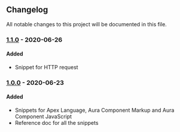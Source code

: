 ## Changelog
All notable changes to this project will be documented in this file.

### [1.1.0] - 2020-06-26
#### Added
- Snippet for HTTP request 

### [1.0.0] - 2020-06-23
#### Added
- Snippets for Apex Language, Aura Component Markup and Aura Component JavaScript
- Reference doc for all the snippets

[1.0.0]: https://github.com/meajinkya/salesforce-snippets/releases/tag/v1.0.0
[1.1.0]: https://github.com/meajinkya/salesforce-snippets/releases/tag/v1.1.0
